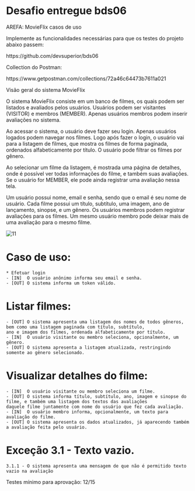 # Desafio entregue bds06 #
<p>AREFA: MovieFlix casos de uso</p>
<p>Implemente as funcionalidades necessárias para que os testes do projeto abaixo passem:<p>
<p>https://github.com/devsuperior/bds06<p>
<p>Collection do Postman:<p>
<p>https://www.getpostman.com/collections/72a46c64473b7611a021<p>

<p>Visão geral do sistema MovieFlix</p>

<p>O sistema MovieFlix consiste em um banco de filmes, os quais podem ser listados e avaliados pelos usuários. 
Usuários podem ser visitantes (VISITOR) e membros (MEMBER). 
Apenas usuários membros podem inserir avaliações no sistema.</p>
<p>Ao acessar o sistema, o usuário deve fazer seu login. Apenas usuários logados podem navegar nos filmes.
Logo após fazer o login, o usuário vai para a listagem de filmes, que mostra os filmes de forma paginada, ordenados alfabeticamente por título. 
O usuário pode filtrar os filmes por gênero.</p>
<p>Ao selecionar um filme da listagem, é mostrada uma página de detalhes, onde é possível ver todas informações do filme, e também suas avaliações.
Se o usuário for MEMBER, ele pode ainda registrar uma avaliação nessa tela.</p>
<p>Um usuário possui nome, email e senha, sendo que o email é seu nome de usuário.
Cada filme possui um título, subtítulo, uma imagem, ano de lançamento, sinopse, e um gênero.
Os usuários membros podem registrar avaliações para os filmes. 
Um mesmo usuário membro pode deixar mais de uma avaliação para o mesmo filme.</p>

![11](https://user-images.githubusercontent.com/30321724/147121211-482bf85e-9ed4-4fd5-9090-87b83f7857e9.PNG)

# Caso de uso:
    * Efetuar login
    - [IN]  O usuário anônimo informa seu email e senha.
    - [OUT] O sistema informa um token válido.
    
# Listar filmes:
    - [OUT] O sistema apresenta uma listagem dos nomes de todos gêneros, bem como uma listagem paginada com título, subtítulo,
    ano e imagem dos filmes, ordenada alfabeticamente por título.
    - [IN]  O usuário visitante ou membro seleciona, opcionalmente, um gênero.
    - [OUT] O sistema apresenta a listagem atualizada, restringindo somente ao gênero selecionado.    

# Visualizar detalhes do filme:
    - [IN]  O usuário visitante ou membro seleciona um filme.
    - [OUT] O sistema informa título, subtítulo, ano, imagem e sinopse do filme, e também uma listagem dos textos das avaliações 
    daquele filme juntamente com nome do usuário que fez cada avaliação.
    - [IN]  O usuário membro informa, opcionalmente, um texto para avaliação do filme.
    - [OUT] O sistema apresenta os dados atualizados, já aparecendo também a avaliação feita pelo usuário.

# Exceção 3.1 - Texto vazio.
    3.1.1 - O sistema apresenta uma mensagem de que não é permitido texto vazio na avaliação
  Testes mínimo para aprovação: 12/15


    
